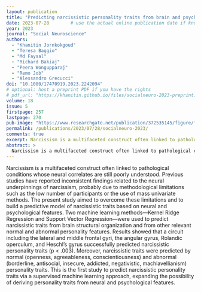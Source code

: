 ```yaml
---
layout: publication
title: "Predicting narcissistic personality traits from brain and psychological features: A supervised machine learning approach"
date: 2023-07-28        # use the actual online publication date if known; otherwise just year
year: 2023
journal: "Social Neuroscience"
authors:
  - "Khanitin Jornkokgoud"
  - "Teresa Baggio"
  - "Md Faysal"
  - "Richard Bakiaj"
  - "Peera Wongupparaj"
  - "Remo Job"
  - "Alessandro Grecucci"
doi: "10.1080/17470919.2023.2242094"
# optional: host a preprint PDF if you have the rights
# pdf_url: "https://khanitin.github.io/files/socialneuro-2023-preprint.pdf"
volume: 18
issue: 5
firstpage: 257
lastpage: 270
pub-image: "https://www.researchgate.net/publication/372535145/figure/fig1/AS:11431281176311596@1690119829518/figure-fig1_W640.jpg"
permalink: /publications/2023/07/28/socialneuro-2023/
comments: true
excerpt: Narcissism is a multifaceted construct often linked to pathological conditions whose neural correlates are still poorly understood. Previous studies have reported inconsistent findings related to the neural underpinnings of narcissism, probably due to methodological limitations such as the low number of participants or the use of mass univariate methods.
abstract: >
  Narcissism is a multifaceted construct often linked to pathological conditions whose neural correlates are still poorly understood. Previous studies have reported inconsistent findings related to the neural underpinnings of narcissism, probably due to methodological limitations such as the low number of participants or the use of mass univariate methods. The present study aimed to overcome these limitations and to build a predictive model of narcissistic traits based on neural and psychological features. Two machine learning methods—Kernel Ridge Regression and Support Vector Regression—were used to predict narcissistic traits from brain structural organization and from other relevant normal and abnormal personality features. Results showed that a circuit including the lateral and middle frontal gyri, the angular gyrus, Rolandic operculum, and Heschl’s gyrus successfully predicted narcissistic personality traits (p < .003). Moreover, narcissistic traits were predicted by normal (openness, agreeableness, conscientiousness) and abnormal (borderline, antisocial, insecure, addicted, negativistic, machiavellianism) personality traits. This is the first study to predict narcissistic personality traits via a supervised machine learning approach, expanding the possibility of deriving personality traits from neural and psychological features.
---
```


  Narcissism is a multifaceted construct often linked to pathological conditions whose neural correlates are still poorly understood. Previous studies have reported inconsistent findings related to the neural underpinnings of narcissism, probably due to methodological limitations such as the low number of participants or the use of mass univariate methods. The present study aimed to overcome these limitations and to build a predictive model of narcissistic traits based on neural and psychological features. Two machine learning methods—Kernel Ridge Regression and Support Vector Regression—were used to predict narcissistic traits from brain structural organization and from other relevant normal and abnormal personality features. Results showed that a circuit including the lateral and middle frontal gyri, the angular gyrus, Rolandic operculum, and Heschl’s gyrus successfully predicted narcissistic personality traits (p < .003). Moreover, narcissistic traits were predicted by normal (openness, agreeableness, conscientiousness) and abnormal (borderline, antisocial, insecure, addicted, negativistic, machiavellianism) personality traits. This is the first study to predict narcissistic personality traits via a supervised machine learning approach, expanding the possibility of deriving personality traits from neural and psychological features.